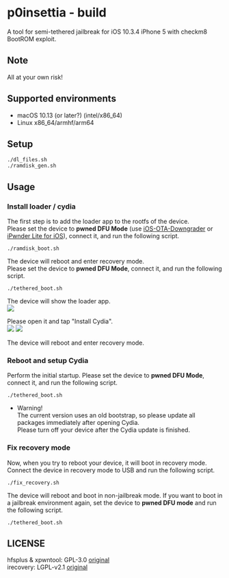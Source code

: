# p0insettia - build
A tool for semi-tethered jailbreak for iOS 10.3.4 iPhone 5 with checkm8 BootROM exploit.  

## Note
All at your own risk!  

## Supported environments
- macOS 10.13 (or later?) (intel/x86_64)
- Linux x86_64/armhf/arm64

## Setup
```
./dl_files.sh
./ramdisk_gen.sh
```

## Usage 
### Install loader / cydia  
The first step is to add the loader app to the rootfs of the device.  
Please set the device to **pwned DFU Mode** (use [iOS-OTA-Downgrader](https://github.com/LukeZGD/iOS-OTA-Downgrader) or [iPwnder Lite for iOS](https://github.com/LukeZGD/iOS-OTA-Downgrader/wiki/Pwning-Using-Another-iOS-Device)), connect it, and run the following script.  
```
./ramdisk_boot.sh
```

The device will reboot and enter recovery mode.  
Please set the device to **pwned DFU Mode**, connect it, and run the following script.  
```
./tethered_boot.sh
```

The device will show the loader app.  
![](../image/1.png)

Please open it and tap "Install Cydia".  
![](../image/2.png) ![](../image/3.png)

The device will reboot and enter recovery mode.  


### Reboot and setup Cydia
Perform the initial startup. Please set the device to **pwned DFU Mode**, connect it, and run the following script.  
```
./tethered_boot.sh
```

- Warning!  
The current version uses an old bootstrap, so please update all packages immediately after opening Cydia.  
Please turn off your device after the Cydia update is finished.  

### Fix recovery mode
Now, when you try to reboot your device, it will boot in recovery mode. Connect the device in recovery mode to USB and run the following script.  
```
./fix_recovery.sh
```

The device will reboot and boot in non-jailbreak mode. If you want to boot in a jailbreak environment again, set the device to **pwned DFU mode** and run the following script.  
```
./tethered_boot.sh
```

## LICENSE
hfsplus & xpwntool: GPL-3.0 [original](https://github.com/planetbeing/xpwn)  
irecovery: LGPL-v2.1 [original](https://github.com/libimobiledevice/libirecovery)  
